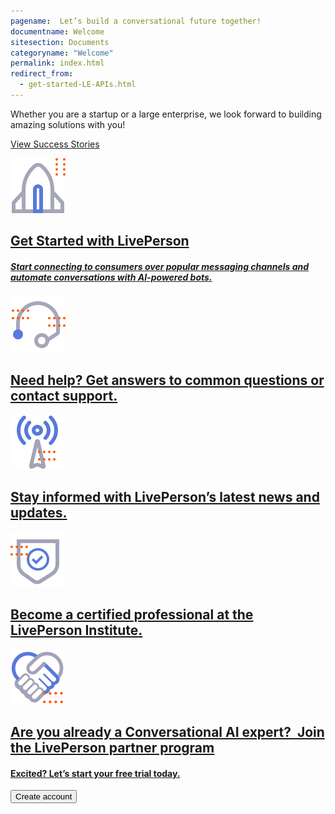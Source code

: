 ```yaml
---
pagename:  Let’s build a conversational future together!
documentname: Welcome
sitesection: Documents
categoryname: "Welcome"
permalink: index.html
redirect_from:
  - get-started-LE-APIs.html
---
```

Whether you are a startup or a large enterprise, we look forward to building amazing solutions with you!



<div id="success-stories" class="welcome-card">
  <a href="https://www.liveperson.com/resources/success-stories/">
    <p> <img src="" />View Success Stories</p>
  </a>
</div>
<!-- for loop -->

<div class="welcome-card">
  <a target="_blank" href="/first-steps.html"> 
    <img src="img/ic_get_started.svg"/>
    <h2 class="welcome-title">Get Started with LivePerson</h2>
    <h5>Start connecting to consumers over popular messaging channels and automate conversations with AI-powered bots.</h5>
  </a>
</div>
<div class="welcome-card">
  <a target="_blank" href="https://knowledge.liveperson.com/troubleshooting-how-to-contact-support.html"> 
    <img src="img/ic_support.svg"/>
    <h2 class="welcome-title">Need help? Get answers to common questions or contact support.</h2>
  </a>
</div>
<div class="welcome-card">
  <a target="_blank" href="https://knowledge.liveperson.com/whats-new-latest-whats-new.html"> 
    <img src="img/ic_news.svg"/>
    <h2 class="welcome-title">Stay informed with LivePerson’s latest news and updates.</h2>
  </a>
</div>

<div class="welcome-card">
  <a target="_blank" href="https://institute.liveperson.com/"> 
    <img src="img/ic_APIs.svg"/>
    <h2 class="welcome-title">Become a certified professional at the LivePerson Institute.</h2>
  </a>
</div>

<div class="welcome-card">
  <a target="_blank" href="https://www.liveperson.com/signup/"> 
    <img src="img/ic_partners.svg"/>
    <h2 class="welcome-title">Are you already a Conversational AI expert?  Join the LivePerson partner program</h2>
  </a>
</div>

<div id="free-trial">
  <a target="_blank" href="https://developers.liveperson.com/register.html">
    <h4>Excited? Let’s start your free trial today.</h4>
    <button>Create account</button>
  </a>
</div>